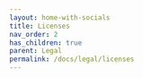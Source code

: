 ```yaml
---
layout: home-with-socials
title: Licenses
nav_order: 2
has_children: true
parent: Legal
permalink: /docs/legal/licenses
---
```

